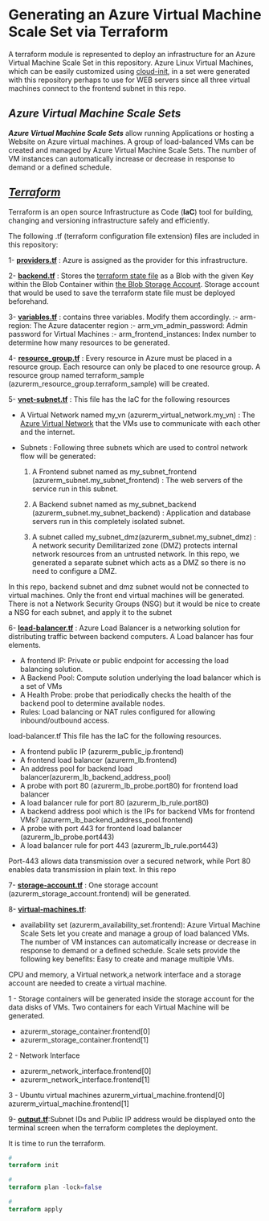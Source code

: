 # Generating an Azure Virtual Machine Scale Set via Terraform

A terraform module is represented to deploy an infrastructure for an Azure Virtual Machine Scale Set in this repository. Azure Linux Virtual Machines, which can be easily customized using [cloud-init](https://learn.microsoft.com/en-us/azure/virtual-machines/linux/using-cloud-init), in a set were generated with this repository perhaps to use for WEB servers since all three virtual machines connect to the frontend subnet in this repo.

## ***Azure Virtual Machine Scale Sets***
***Azure Virtual Machine Scale Sets*** allow running Applications or hosting a Website on Azure virtual machines. A group of load-balanced VMs can be created and managed by Azure Virtual Machine Scale Sets. The number of VM instances can automatically increase or decrease in response to demand or a defined schedule.

## [***Terraform***](https://www.terraform.io/intro/index.html)

Terraform is an open source Infrastructure as Code (**IaC**) tool for building, changing and versioning infrastructure safely and efficiently.

The following .tf (terraform configuration file extension) files are included in this repository:

1- [**providers\.tf**](https://registry.terraform.io/providers/hashicorp/azurerm/latest/docs)
: Azure is assigned as the provider for this infrastructure.

2- [**backend\.tf**](https://developer.hashicorp.com/terraform/language/settings/backends/azurerm)
: Stores the [terraform state file](https://developer.hashicorp.com/terraform/language/state) as a Blob with the given Key within the Blob Container within [the Blob Storage Account](https://docs.microsoft.com/en-us/azure/storage/common/storage-introduction). Storage account that would be used to save the terraform state file must be deployed beforehand.

3- [**variables\.tf**](https://developer.hashicorp.com/terraform/language/values/variables)
: contains three variables. Modify them accordingly.
:- arm-region: The Azure datacenter region
:- arm_vm_admin_password: Admin password for Virtual Machines
:- arm_frontend_instances: Index number to determine how many resources to be generated.

4- [**resource_group\.tf**](https://registry.terraform.io/providers/hashicorp/azurerm/latest/docs/resources/resource_group)
: Every resource in Azure must be placed in a resource group. Each resource can only be placed to one resource group. A resource group named terraform_sample (azurerm_resource_group.terraform_sample) will be created.

5- [**vnet-subnet\.tf**](https://registry.terraform.io/providers/hashicorp/azurerm/latest/docs/resources/virtual_network)
: This file has the IaC for the following resources

 - A Virtual Network named my_vn (azurerm_virtual_network.my_vn)
  : The [Azure Virtual Network](https://learn.microsoft.com/en-us/azure/virtual-network/virtual-networks-overview) that the VMs use to communicate with each other and the internet.

- Subnets
: Following three subnets which are used to control network flow will be generated:
   1. A Frontend subnet named as my_subnet_frontend (azurerm_subnet.my_subnet_frontend)
   : The web servers of the service run in this subnet.

   2. A Backend subnet named as my_subnet_backend (azurerm_subnet.my_subnet_backend)
   : Application and database servers run in this completely isolated subnet.

   3. A subnet called my_subnet_dmz(azurerm_subnet.my_subnet_dmz)
   : A network security Demilitarized zone (DMZ) protects internal network resources from an untrusted network. In this repo, we generated a separate subnet which acts as a DMZ so there is no need to configure a DMZ.

In this repo, backend subnet and dmz subnet would not be connected to virtual machines. Only the front end virtual machines will be generated. There is not a Network Security Groups (NSG) but it would be nice to create a NSG for each subnet, and apply it to the subnet

6- [**load-balancer\.tf**](https://registry.terraform.io/providers/hashicorp/azurerm/latest/docs/resources/lb)
: Azure Load Balancer is a networking solution for distributing traffic between backend computers. A Load balancer has four elements.
- A frontend IP: Private or public endpoint for accessing the load balancing solution.
- A Backend Pool: Compute solution underlying the load balancer which is a set of VMs
- A Health Probe: probe that periodically checks the health of the backend pool to determine available nodes.
- Rules: Load balancing or NAT rules configured for allowing inbound/outbound access.

load-balancer\.tf This file has the IaC for the following resources.

- A frontend public IP (azurerm_public_ip.frontend)
- A frontend load balancer (azurerm_lb.frontend)
- An address pool for backend load balancer(azurerm_lb_backend_address_pool)
- A probe with port 80 (azurerm_lb_probe.port80) for frontend load balancer
- A load balancer rule for port 80 (azurerm_lb_rule.port80)
- A backend address pool which is the IPs for backend VMs for frontend VMs? (azurerm_lb_backend_address_pool.frontend)
- A probe with port 443 for frontend load balancer (azurerm_lb_probe.port443)
- A load balancer rule for port 443 (azurerm_lb_rule.port443)

Port-443 allows data transmission over a secured network, while Port 80 enables data transmission in plain text. In this repo


7- [**storage-account\.tf**](https://registry.terraform.io/providers/hashicorp/azurerm/latest/docs/resources/storage_account)
: One storage account (azurerm_storage_account.frontend) will be generated.


8- [**virtual-machines\.tf**](https://registry.terraform.io/providers/hashicorp/azurerm/latest/docs/data-sources/virtual_machine):

- availability set (azurerm_availability_set.frontend):  Azure Virtual Machine Scale Sets let you create and manage a group of load balanced VMs. The number of VM instances can automatically increase or decrease in response to demand or a defined schedule. Scale sets provide the following key benefits: Easy to create and manage multiple VMs.

CPU and memory, a Virtual network,a network interface and a storage account are needed to create a virtual machine.


1 - Storage containers will be generated inside the storage account for the data disks of VMs. Two containers for each Virtual Machine will be generated.
  - azurerm_storage_container.frontend[0]
  - azurerm_storage_container.frontend[1]

2 - Network Interface
- azurerm_network_interface.frontend[0]
- azurerm_network_interface.frontend[1]

3 - Ubuntu virtual machines
azurerm_virtual_machine.frontend[0]
azurerm_virtual_machine.frontend[1]


9- [**output.tf**]():Subnet IDs and Public IP address would be displayed onto the terminal screen when the terraform completes the deployment.

It is time to run the terraform.

```tf
#
terraform init

#
terraform plan -lock=false

#
terraform apply
```

